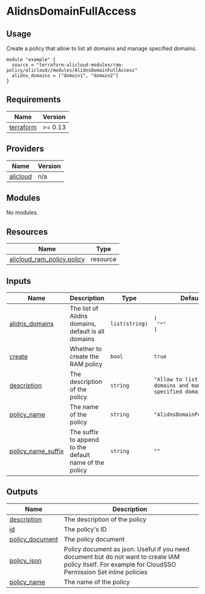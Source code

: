 # AlidnsDomainFullAccess

## Usage

Create a policy that allow to list all domains and manage specified domains.

```hcl
module "example" {
  source = "terraform-alicloud-modules/ram-policy/alicloud//modules/AlidnsDomainFullAccess"
  alidns_domains = ["domain1", "domain2"]
}
```

<!-- BEGIN_TF_DOCS -->
## Requirements

| Name | Version |
|------|---------|
| <a name="requirement_terraform"></a> [terraform](#requirement\_terraform) | >= 0.13 |

## Providers

| Name | Version |
|------|---------|
| <a name="provider_alicloud"></a> [alicloud](#provider\_alicloud) | n/a |

## Modules

No modules.

## Resources

| Name | Type |
|------|------|
| [alicloud_ram_policy.policy](https://registry.terraform.io/providers/hashicorp/alicloud/latest/docs/resources/ram_policy) | resource |

## Inputs

| Name | Description | Type | Default | Required |
|------|-------------|------|---------|:--------:|
| <a name="input_alidns_domains"></a> [alidns\_domains](#input\_alidns\_domains) | The list of Alidns domains, default is all domains | `list(string)` | <pre>[<br/>  "*"<br/>]</pre> | no |
| <a name="input_create"></a> [create](#input\_create) | Whether to create the RAM policy | `bool` | `true` | no |
| <a name="input_description"></a> [description](#input\_description) | The description of the policy | `string` | `"Allow to list all domains and manage specified domains."` | no |
| <a name="input_policy_name"></a> [policy\_name](#input\_policy\_name) | The name of the policy | `string` | `"AlidnsDomainFullAccess"` | no |
| <a name="input_policy_name_suffix"></a> [policy\_name\_suffix](#input\_policy\_name\_suffix) | The suffix to append to the default name of the policy | `string` | `""` | no |

## Outputs

| Name | Description |
|------|-------------|
| <a name="output_description"></a> [description](#output\_description) | The description of the policy |
| <a name="output_id"></a> [id](#output\_id) | The policy's ID |
| <a name="output_policy_document"></a> [policy\_document](#output\_policy\_document) | The policy document |
| <a name="output_policy_json"></a> [policy\_json](#output\_policy\_json) | Policy document as json. Useful if you need document but do not want to create IAM policy itself. For example for CloudSSO Permission Set inline policies |
| <a name="output_policy_name"></a> [policy\_name](#output\_policy\_name) | The name of the policy |
<!-- END_TF_DOCS -->
